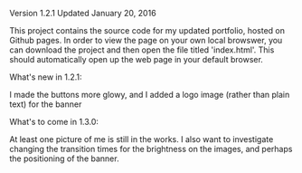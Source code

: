 Version 1.2.1 Updated January 20, 2016

This project contains the source code for my updated portfolio, hosted on Github pages.  In order to view the page on your own local browswer, you can download the project and then open the file titled 'index.html'.  This should automatically open up the web page in your default browser. 

What's new in 1.2.1:

I made the buttons more glowy, and I added a logo image (rather than plain text) for the banner 

What's to come in 1.3.0:

At least one picture of me is still in the works.  I also want to investigate changing the transition times for the brightness on the images, and perhaps the positioning of the banner.